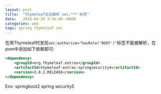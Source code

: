 ```yaml
---
layout: post
title:  "Thymeleaf无法解析`sec:***`标签"
date:   2018-04-28 3:36:40 +0800
categories: web
tags: spring thymeleaf sec
---
```


在用Thymeleaf时发现`sec:authorize="hasRole('ROOT')"`标签不能被解析，在pom中添加如下依赖即可:

```xml
<dependency>
    <groupId>org.thymeleaf.extras</groupId>
    <artifactId>thymeleaf-extras-springsecurity4</artifactId>
    <version>3.0.2.RELEASE</version>
</dependency>
```



Env:
springboot2
spring security5
